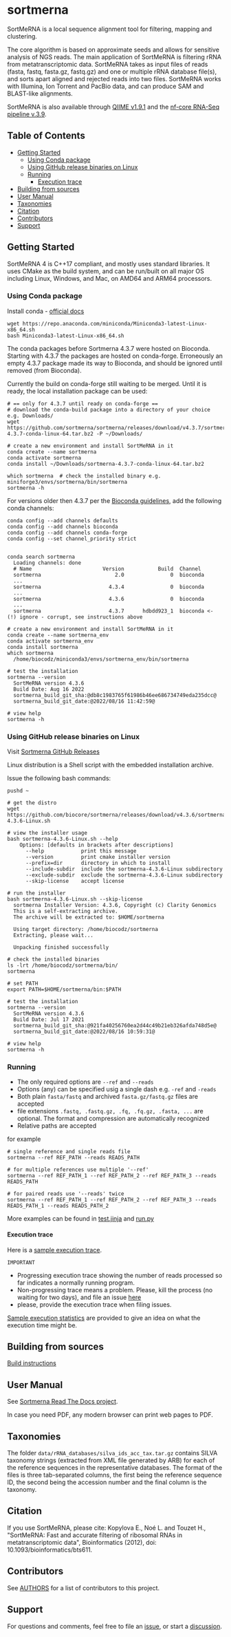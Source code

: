 # sortmerna

SortMeRNA is a local sequence alignment tool for filtering, mapping and clustering.

The core algorithm is based on approximate seeds and allows for sensitive analysis of NGS reads.
The main application of SortMeRNA is filtering rRNA from metatranscriptomic data.
SortMeRNA takes as input files of reads (fasta, fastq, fasta.gz, fastq.gz) and one or multiple
rRNA database file(s), and sorts apart aligned and rejected reads into two files. SortMeRNA works
with Illumina, Ion Torrent and PacBio data, and can produce SAM and BLAST-like alignments.

SortMeRNA is also available through [QIIME v1.9.1](http://qiime.org) and
the [nf-core RNA-Seq pipeline v.3.9](https://nf-co.re/rnaseq/3.9).

## Table of Contents

- [Getting Started](#getting-started)
  - [Using Conda package](#using-conda-package)
  - [Using GitHub release binaries on Linux](#using-github-release-binaries-on-linux)
  - [Running](#running)
    - [Execution trace](#execution-trace)
- [Building from sources](#building-from-sources)
- [User Manual](#user-manual)
- [Taxonomies](#taxonomies)
- [Citation](#citation)
- [Contributors](#contributors)
- [Support](#support)


## Getting Started

SortMeRNA 4 is C++17 compliant, and mostly uses standard libraries. It uses CMake as the build system, and can be run/built on all major OS including Linux, Windows, and Mac, on AMD64 and ARM64 processors.

### Using Conda package

Install conda - [official docs](https://docs.conda.io/projects/conda/en/latest/user-guide/install/linux.html)
```
wget https://repo.anaconda.com/miniconda/Miniconda3-latest-Linux-x86_64.sh
bash Miniconda3-latest-Linux-x86_64.sh
```
The conda packages before Sortmerna 4.3.7 were hosted on Bioconda. Starting with 4.3.7 the packages are hosted on conda-forge.
Erroneously an empty 4.3.7 package made its way to Bioconda, and should be ignored until removed (from Bioconda).

Currently the build on conda-forge still waiting to be merged. Until it is ready, the local installation package can be used:
```
# == only for 4.3.7 until ready on conda-forge ==
# download the conda-build package into a directory of your choice e.g. Downloads/
wget https://github.com/sortmerna/sortmerna/releases/download/v4.3.7/sortmerna-4.3.7-conda-linux-64.tar.bz2 -P ~/Downloads/

# create a new environment and install SortMeRNA in it
conda create --name sortmerna
conda activate sortmerna
conda install ~/Downloads/sortmerna-4.3.7-conda-linux-64.tar.bz2

which sortmerna  # check the installed binary e.g. miniforge3/envs/sortmerna/bin/sortmerna 
sortmerna -h
```
For versions older then 4.3.7 per the [Bioconda guidelines](https://bioconda.github.io), add the following conda channels:
```
conda config --add channels defaults
conda config --add channels bioconda
conda config --add channels conda-forge
conda config --set channel_priority strict


conda search sortmerna
  Loading channels: done
  # Name                       Version           Build  Channel
  sortmerna                        2.0               0  bioconda
  ...
  sortmerna                      4.3.4               0  bioconda
  ...
  sortmerna                      4.3.6               0  bioconda
  ...
  sortmerna                      4.3.7      hdbdd923_1  bioconda <- (!) ignore - corrupt, see instructions above

# create a new environment and install SortMeRNA in it
conda create --name sortmerna_env
conda activate sortmerna_env
conda install sortmerna
which sortmerna
  /home/biocodz/miniconda3/envs/sortmerna_env/bin/sortmerna

# test the installation
sortmerna --version
  SortMeRNA version 4.3.6
  Build Date: Aug 16 2022
  sortmerna_build_git_sha:@db8c1983765f61986b46ee686734749eda235dcc@
  sortmerna_build_git_date:@2022/08/16 11:42:59@

# view help
sortmerna -h
```

### Using GitHub release binaries on Linux

Visit [Sortmerna GitHub Releases](https://github.com/biocore/sortmerna/releases)

Linux distribution is a Shell script with the embedded installation archive.

Issue the following bash commands:

```
pushd ~

# get the distro
wget https://github.com/biocore/sortmerna/releases/download/v4.3.6/sortmerna-4.3.6-Linux.sh

# view the installer usage
bash sortmerna-4.3.6-Linux.sh --help
    Options: [defaults in brackets after descriptions]
      --help            print this message
      --version         print cmake installer version
      --prefix=dir      directory in which to install
      --include-subdir  include the sortmerna-4.3.6-Linux subdirectory
      --exclude-subdir  exclude the sortmerna-4.3.6-Linux subdirectory
      --skip-license    accept license

# run the installer
bash sortmerna-4.3.6-Linux.sh --skip-license
  sortmerna Installer Version: 4.3.6, Copyright (c) Clarity Genomics
  This is a self-extracting archive.
  The archive will be extracted to: $HOME/sortmerna
  
  Using target directory: /home/biocodz/sortmerna
  Extracting, please wait...
  
  Unpacking finished successfully

# check the installed binaries
ls -lrt /home/biocodz/sortmerna/bin/
sortmerna

# set PATH
export PATH=$HOME/sortmerna/bin:$PATH

# test the installation
sortmerna --version
  SortMeRNA version 4.3.6
  Build Date: Jul 17 2021
  sortmerna_build_git_sha:@921fa40256760ea2d44c49b21eb326afda748d5e@
  sortmerna_build_git_date:@2022/08/16 10:59:31@

# view help
sortmerna -h
```

### Running

* The only required options are `--ref` and `--reads`
* Options (any) can be specified usig a single dash e.g. `-ref` and `-reads`
* Both plain `fasta/fastq` and archived `fasta.gz/fastq.gz` files are accepted
* file extensions `.fastq, .fastq.gz, .fq, .fq.gz, .fasta, ...` are optional. The format and compression are automatically recognized
* Relative paths are accepted

for example

```
# single reference and single reads file
sortmerna --ref REF_PATH --reads READS_PATH

# for multiple references use multiple '--ref'
sortmerna --ref REF_PATH_1 --ref REF_PATH_2 --ref REF_PATH_3 --reads READS_PATH

# for paired reads use '--reads' twice
sortmerna --ref REF_PATH_1 --ref REF_PATH_2 --ref REF_PATH_3 --reads READS_PATH_1 --reads READS_PATH_2

```

More examples can be found in [test.jinja](https://github.com/biocore/sortmerna/blob/master/scripts/test.jinja) and [run.py](https://github.com/biocore/sortmerna/blob/master/scripts/run.py)

#### Execution trace

Here is a [sample execution trace](https://sortmerna.readthedocs.io/en/latest/trace4.3.2.html).  

`IMPORTANT`
- Progressing execution trace showing the number of reads processed so far indicates a normally running program. 
- Non-progressing trace means a problem. Please, kill the process (no waiting for two days), and file an issue [here](https://github.com/biocore/sortmerna/issues)  
- please, provide the execution trace when filing issues.

[Sample execution statistics](https://github.com/biocore/sortmerna/wiki/sample-execution-statistics) are provided to give an idea on what the execution time might be.

## Building from sources

[Build instructions](https://sortmerna.readthedocs.io/en/latest/building.html)

## User Manual

See [Sortmerna Read The Docs project](https://sortmerna.readthedocs.io/en/latest/index.html).

In case you need PDF, any modern browser can print web pages to PDF.

## Taxonomies

The folder `data/rRNA_databases/silva_ids_acc_tax.tar.gz` contains SILVA taxonomy strings (extracted from XML file generated by ARB)
for each of the reference sequences in the representative databases. The format of the files is three tab-separated columns,
the first being the reference sequence ID, the second being the accession number and the final column is the taxonomy.

## Citation

If you use SortMeRNA, please cite:
Kopylova E., Noé L. and Touzet H., "SortMeRNA: Fast and accurate filtering of ribosomal RNAs in metatranscriptomic data", Bioinformatics (2012), doi: 10.1093/bioinformatics/bts611.

## Contributors

See [AUTHORS](./AUTHORS) for a list of contributors to this project.

## Support

For questions and comments, feel free to file an [issue](https://github.com/sortmerna/sortmerna/issues), or start a [discussion](https://github.com/sortmerna/sortmerna/discussions).
	
